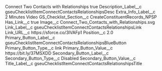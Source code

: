 <?xml version="1.0" encoding="UTF-8"?>
<CustomMetadata xmlns="http://soap.sforce.com/2006/04/metadata" xmlns:xsi="http://www.w3.org/2001/XMLSchema-instance" xmlns:xsd="http://www.w3.org/2001/XMLSchema">
    <label>Connect Two Contacts with Relationships</label>
    <protected>true</protected>
    <values>
        <field>Description_Label__c</field>
        <value xsi:type="xsd:string">gseuChecklistItemConnectContactsRelationshipsDesc</value>
    </values>
    <values>
        <field>Extra_Info_Label__c</field>
        <value xsi:type="xsd:string">2 Minutes Video</value>
    </values>
    <values>
        <field>GS_Checklist_Section__c</field>
        <value xsi:type="xsd:string">CreateConstituentRecords_NPSP</value>
    </values>
    <values>
        <field>Has_Link__c</field>
        <value xsi:type="xsd:boolean">true</value>
    </values>
    <values>
        <field>Image__c</field>
        <value xsi:type="xsd:string">Connect_Two_Contacts_with_Relationships.svg</value>
    </values>
    <values>
        <field>Link_Label__c</field>
        <value xsi:type="xsd:string">gseuChecklistItemConnectContactsRelationshipsLink</value>
    </values>
    <values>
        <field>Link_URL__c</field>
        <value xsi:type="xsd:string">https://sforce.co/3lVAFp1</value>
    </values>
    <values>
        <field>Position__c</field>
        <value xsi:type="xsd:double">2.0</value>
    </values>
    <values>
        <field>Primary_Button_Label__c</field>
        <value xsi:type="xsd:string">gseuChecklistItemConnectContactsRelationshipsBlueButton</value>
    </values>
    <values>
        <field>Primary_Button_Type__c</field>
        <value xsi:type="xsd:string">link</value>
    </values>
    <values>
        <field>Primary_Button_Value__c</field>
        <value xsi:type="xsd:string">https://bit.ly/37MSXDD</value>
    </values>
    <values>
        <field>Secondary_Button_Label__c</field>
        <value xsi:nil="true"/>
    </values>
    <values>
        <field>Secondary_Button_Type__c</field>
        <value xsi:type="xsd:string">Disabled</value>
    </values>
    <values>
        <field>Secondary_Button_Value__c</field>
        <value xsi:nil="true"/>
    </values>
    <values>
        <field>Title_Label__c</field>
        <value xsi:type="xsd:string">gseuChecklistItemConnectContactsRelationshipsTitle</value>
    </values>
</CustomMetadata>
